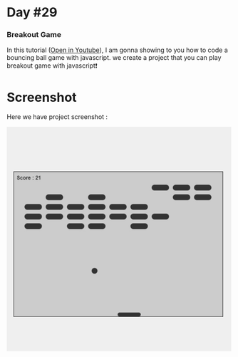 # Day #29

### Breakout Game
In this tutorial ([Open in Youtube](https://youtu.be/VG28CuvY_ZA)),  I am gonna showing to you how to code a bouncing ball game with javascript. we create a project that you can play breakout game with javascript❗️

# Screenshot
Here we have project screenshot :

![screenshot](screenshot.jpg)